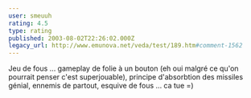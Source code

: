 ```yaml
---
user: smeuuh
rating: 4.5
type: rating
published: 2003-08-02T22:26:02.000Z
legacy_url: http://www.emunova.net/veda/test/189.htm#comment-1562
---
```

Jeu de fous ... gameplay de folie à un bouton (eh oui malgré ce qu'on pourrait penser c'est superjouable), principe d'absorbtion des missiles génial, ennemis de partout, esquive de fous ... ca tue =)
